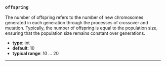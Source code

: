 ### `offspring`

The number of offspring refers to the number of new chromosomes generated in each generation through the processes of crossover and mutation. Typically, the number of offspring is equal to the population size, ensuring that the population size remains constant over generations.


  - **type**: int
  - **default**: 10
  - **typical range**: 10 ... 20

---